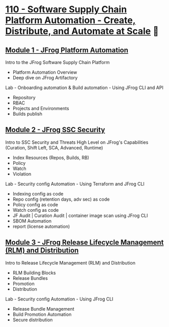 # [110 - Software Supply Chain Platform Automation - Create, Distribute, and Automate at Scale](#110---software-supply-chain-platform-automation---create-distribute-and-automate-at-scale-) 🐸

## [Module 1 - JFrog Platform Automation](#module-1---jfrog-platform-automation)
Intro to the JFrog Software Supply Chain Platform
- Platform Automation Overview
- Deep dive on JFrog Artifactory

Lab - Onboarding automation & Build automation - Using JFrog CLI and API
- Repository
- RBAC
- Projects and Environments
- Builds publish

## [Module 2 - JFrog SSC Security](#module-2---jfrog-ssc-security)
Intro to SSC Security and Threats High Level on JFrog's Capabilities (Curation, Shift Left, SCA, Advanced, Runtime)
- Index Resources (Repos, Builds, RB)
- Policy 
- Watch
- Violation

Lab - Security config  Automation - Using Terraform and JFrog CLI
- Indexing config as code 
- Repo config (retention days, adv sec) as code
- Policy config as code
- Watch config as code
- JF Audit | Curation Audit | container image scan using JFrog CLI
- SBOM Automation
- report (license automation)

## [Module 3 - JFrog Release Lifecycle Management (RLM) and Distribution](#module-3---jfrog-release-lifecycle-management-rlm-and-distribution)
Intro to Release Lifecycle Management (RLM) and Distribution
- RLM Building Blocks
- Release Bundles
- Promotion
- Distribution

Lab - Security config  Automation - Using JFrog CLI
- Release Bundle Management
- Build Promotion Automation
- Secure distribution
